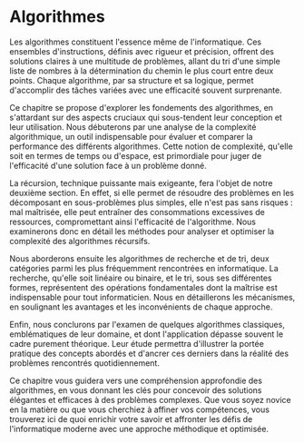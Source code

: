 # Algorithmes

Les algorithmes constituent l'essence même de l'informatique. Ces ensembles d'instructions, définis avec rigueur et précision, offrent des solutions claires à une multitude de problèmes, allant du tri d'une simple liste de nombres à la détermination du chemin le plus court entre deux points. Chaque algorithme, par sa structure et sa logique, permet d'accomplir des tâches variées avec une efficacité souvent surprenante.

Ce chapitre se propose d'explorer les fondements des algorithmes, en s'attardant sur des aspects cruciaux qui sous-tendent leur conception et leur utilisation. Nous débuterons par une analyse de la complexité algorithmique, un outil indispensable pour évaluer et comparer la performance des différents algorithmes. Cette notion de complexité, qu'elle soit en termes de temps ou d'espace, est primordiale pour juger de l'efficacité d'une solution face à un problème donné.

La récursion, technique puissante mais exigeante, fera l'objet de notre deuxième section. En effet, si elle permet de résoudre des problèmes en les décomposant en sous-problèmes plus simples, elle n'est pas sans risques : mal maîtrisée, elle peut entraîner des consommations excessives de ressources, compromettant ainsi l'efficacité de l'algorithme. Nous examinerons donc en détail les méthodes pour analyser et optimiser la complexité des algorithmes récursifs.

Nous aborderons ensuite les algorithmes de recherche et de tri, deux catégories parmi les plus fréquemment rencontrées en informatique. La recherche, qu'elle soit linéaire ou binaire, et le tri, sous ses différentes formes, représentent des opérations fondamentales dont la maîtrise est indispensable pour tout informaticien. Nous en détaillerons les mécanismes, en soulignant les avantages et les inconvénients de chaque approche.

Enfin, nous conclurons par l'examen de quelques algorithmes classiques, emblématiques de leur domaine, et dont l'application dépasse souvent le cadre purement théorique. Leur étude permettra d'illustrer la portée pratique des concepts abordés et d'ancrer ces derniers dans la réalité des problèmes rencontrés quotidiennement.

Ce chapitre vous guidera vers une compréhension approfondie des algorithmes, en vous donnant les clés pour concevoir des solutions élégantes et efficaces à des problèmes complexes. Que vous soyez novice en la matière ou que vous cherchiez à affiner vos compétences, vous trouverez ici de quoi enrichir votre savoir et affronter les défis de l'informatique moderne avec une approche méthodique et optimisée.